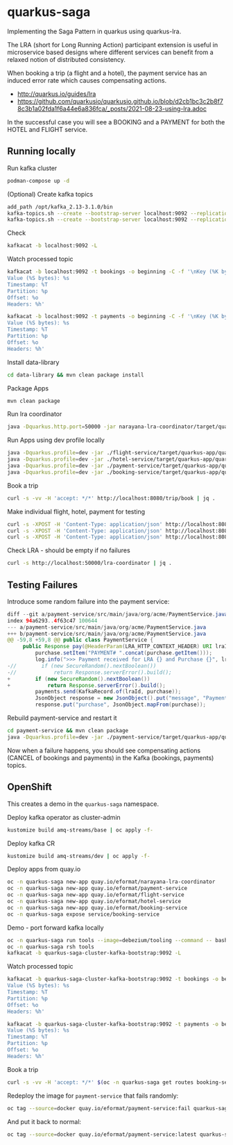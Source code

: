 # quarkus-saga

Implementing the Saga Pattern in quarkus using quarkus-lra.

The LRA (short for Long Running Action) participant extension is useful in microservice based designs where different services can benefit from a relaxed notion of distributed consistency.

When booking a trip (a flight and a hotel), the payment service has an induced error rate which causes compensating actions.

- http://quarkus.io/guides/lra
- https://github.com/quarkusio/quarkusio.github.io/blob/d2cb1bc3c2b8f78c3b1a02fda1f6a44e6a836fca/_posts/2021-08-23-using-lra.adoc

In the successful case you will see a BOOKING and a PAYMENT for both the HOTEL and FLIGHT service. 

## Running locally

Run kafka cluster 
```bash
podman-compose up -d
```

(Optional) Create kafka topics
```bash
add_path /opt/kafka_2.13-3.1.0/bin
kafka-topics.sh --create --bootstrap-server localhost:9092 --replication-factor 1 --partitions 1 --topic bookings
kafka-topics.sh --create --bootstrap-server localhost:9092 --replication-factor 1 --partitions 1 --topic payments
```

Check
```bash
kafkacat -b localhost:9092 -L
```

Watch processed topic
```bash
kafkacat -b localhost:9092 -t bookings -o beginning -C -f '\nKey (%K bytes): %k
Value (%S bytes): %s
Timestamp: %T
Partition: %p
Offset: %o
Headers: %h'

kafkacat -b localhost:9092 -t payments -o beginning -C -f '\nKey (%K bytes): %k
Value (%S bytes): %s
Timestamp: %T
Partition: %p
Offset: %o
Headers: %h'
```

Install data-library
```bash
cd data-library && mvn clean package install
```

Package Apps
```bash
mvn clean package
```

Run lra coordinator
```bash
java -Dquarkus.http.port=50000 -jar narayana-lra-coordinator/target/quarkus-app/quarkus-run.jar &
```

Run Apps using dev profile locally
```bash
java -Dquarkus.profile=dev -jar ./flight-service/target/quarkus-app/quarkus-run.jar
java -Dquarkus.profile=dev -jar ./hotel-service/target/quarkus-app/quarkus-run.jar
java -Dquarkus.profile=dev -jar ./payment-service/target/quarkus-app/quarkus-run.jar
java -Dquarkus.profile=dev -jar ./booking-service/target/quarkus-app/quarkus-run.jar
```

Book a trip
```bash
curl -s -vv -H 'accept: */*' http://localhost:8080/trip/book | jq .
```

Make individual flight, hotel, payment for testing
```bash
curl -s -XPOST -H 'Content-Type: application/json' http://localhost:8081/hotel/buy -d '{ "item": "hotel", "customerId": "mike", "quantity": 1, "price": 100.00 }' | jq .
curl -s -XPOST -H 'Content-Type: application/json' http://localhost:8082/flight/buy -d '{ "item": "flight", "customerId": "mike", "quantity": 1, "price": 100.00 }' | jq .
curl -s -XPOST -H 'Content-Type: application/json' http://localhost:8083/payment/pay -d '{ "item": "flight", "customerId": "mike", "quantity": 1, "price": 100.00 }' | jq .
```

Check LRA - should be empty if no failures
```bash
curl -s http://localhost:50000/lra-coordinator | jq .
```

## Testing Failures

Introduce some random failure into the payment service:
```java
diff --git a/payment-service/src/main/java/org/acme/PaymentService.java b/payment-service/src/main/java/org/acme/PaymentService.java
index 94a6293..4f63c47 100644
--- a/payment-service/src/main/java/org/acme/PaymentService.java
+++ b/payment-service/src/main/java/org/acme/PaymentService.java
@@ -59,8 +59,8 @@ public class PaymentService {
     public Response pay(@HeaderParam(LRA_HTTP_CONTEXT_HEADER) URI lraId, Purchase purchase) {
         purchase.setItem("PAYMENT# ".concat(purchase.getItem()));
         log.info(">>> Payment received for LRA {} and Purchase {}", lraId, purchase);
-//        if (new SecureRandom().nextBoolean())
-//            return Response.serverError().build();
+        if (new SecureRandom().nextBoolean())
+            return Response.serverError().build();
         payments.send(KafkaRecord.of(lraId, purchase));
         JsonObject response = new JsonObject().put("message", "Payment Made LRA #" + lraId);
         response.put("purchase", JsonObject.mapFrom(purchase));
```

Rebuild payment-service and restart it
```bash
cd payment-service && mvn clean package
java -Dquarkus.profile=dev -jar ./payment-service/target/quarkus-app/quarkus-run.jar
```

Now when a failure happens, you should see compensating actions (CANCEL of bookings and payments) in the Kafka (bookings, payments) topics.


## OpenShift

This creates a demo in the `quarkus-saga` namespace.

Deploy kafka operator as cluster-admin
```bash
kustomize build amq-streams/base | oc apply -f-
```

Deploy kafka CR
```bash
kustomize build amq-streams/dev | oc apply -f-
```

Deploy apps from quay.io
```bash
oc -n quarkus-saga new-app quay.io/eformat/narayana-lra-coordinator
oc -n quarkus-saga new-app quay.io/eformat/payment-service
oc -n quarkus-saga new-app quay.io/eformat/flight-service
oc -n quarkus-saga new-app quay.io/eformat/hotel-service
oc -n quarkus-saga new-app quay.io/eformat/booking-service
oc -n quarkus-saga expose service/booking-service
```

Demo - port forward kafka locally 
```bash
oc -n quarkus-saga run tools --image=debezium/tooling --command -- bash -c 'sleep infinity'
oc -n quarkus-saga rsh tools
kafkacat -b quarkus-saga-cluster-kafka-bootstrap:9092 -L
```

Watch processed topic
```bash
kafkacat -b quarkus-saga-cluster-kafka-bootstrap:9092 -t bookings -o beginning -C -f '\nKey (%K bytes): %k
Value (%S bytes): %s
Timestamp: %T
Partition: %p
Offset: %o
Headers: %h'

kafkacat -b quarkus-saga-cluster-kafka-bootstrap:9092 -t payments -o beginning -C -f '\nKey (%K bytes): %k
Value (%S bytes): %s
Timestamp: %T
Partition: %p
Offset: %o
Headers: %h'
```

Book a trip
```bash
curl -s -vv -H 'accept: */*' $(oc -n quarkus-saga get routes booking-service -o jsonpath='http://{.spec.host}/')/trip/book | jq .
```

Redeploy the image for `payment-service` that fails randomly:
```bash
oc tag --source=docker quay.io/eformat/payment-service:fail quarkus-saga/payment-service:latest --reference-policy=local --insecure=true
```

And put it back to normal:
```bash
oc tag --source=docker quay.io/eformat/payment-service:latest quarkus-saga/payment-service:latest --reference-policy=local --insecure=true
```
